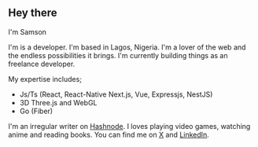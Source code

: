## Hey there

I'm Samson

I'm is a developer. I'm based in Lagos, Nigeria. I'm a lover of the web and the endless possibilities it brings. I'm currently building things as an freelance developer.

My expertise includes;
- Js/Ts (React, React-Native Next.js, Vue, Expressjs, NestJS)
- 3D Three.js and WebGL
- Go (Fiber)

I'm an irregular writer on [Hashnode](https://clueless-developer.hashnode.dev/). I loves playing video games, watching anime and reading books. You can find me on [X](https://twitter.com/pablo_clueless) and [LinkedIn](https://www.linkedin.com/in/samson-okunola/).
